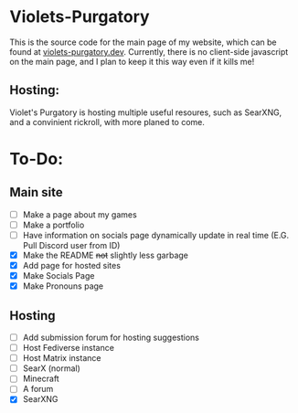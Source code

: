 # Violets-Purgatory

This is the source code for the main page of my website, which can be found at <a href="https://violets-purgatory.dev">violets-purgatory.dev</a>.
Currently, there is no client-side javascript on the main page, and I plan to keep it this way even if it kills me!
    
## Hosting:
Violet's Purgatory is hosting multiple useful resoures, such as SearXNG, and a convinient rickroll, with more planed to come.

# To-Do:
## Main site
- [ ] Make a page about my games
- [ ] Make a portfolio
- [ ] Have information on socials page dynamically update in real time (E.G. Pull Discord user from ID)
- [x] Make the README ~~not~~ slightly less garbage
- [x] Add page for hosted sites
- [x] Make Socials Page
- [x] Make Pronouns page
## Hosting
- [ ] Add submission forum for hosting suggestions
- [ ] Host Fediverse instance
- [ ] Host Matrix instance
- [ ] SearX (normal)
- [ ] Minecraft
- [ ] A forum
- [x] SearXNG